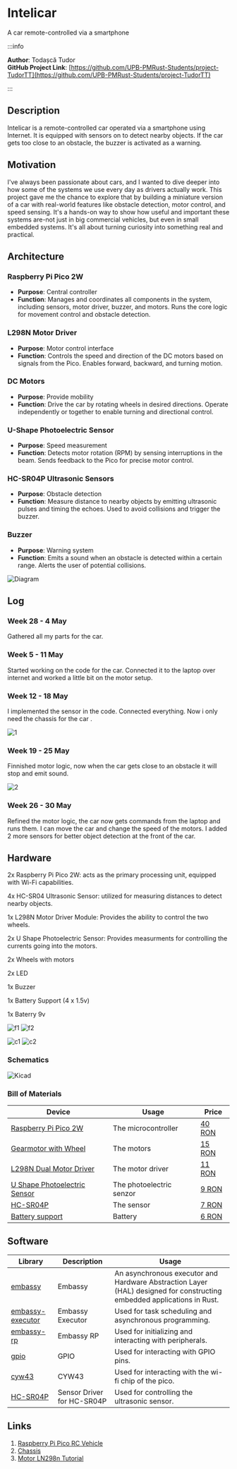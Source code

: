 # Intelicar
A car remote-controlled via a smartphone

:::info 

**Author**: Todașcă Tudor \
**GitHub Project Link**: [https://github.com/UPB-PMRust-Students/project-TudorTT](https://github.com/UPB-PMRust-Students/project-TudorTT)

:::

## Description

Intelicar is a remote-controlled car operated via a smartphone using Internet. It is equipped with sensors on to detect nearby objects. If the car gets too close to an obstacle, the buzzer is activated as a warning.


## Motivation

I've always been passionate about cars, and I wanted to dive deeper into how some of the systems we use every day as drivers actually work. This project gave me the chance to explore that by building a miniature version of a car with real-world features like obstacle detection, motor control, and speed sensing. It's a hands-on way to show how useful and important these systems are-not just in big commercial vehicles, but even in small embedded systems. It's all about turning curiosity into something real and practical.


## Architecture 

### Raspberry Pi Pico 2W
- **Purpose**: Central controller  
- **Function**: Manages and coordinates all components in the system, including sensors, motor driver, buzzer, and motors. Runs the core logic for movement control and obstacle detection.

### L298N Motor Driver
- **Purpose**: Motor control interface  
- **Function**: Controls the speed and direction of the DC motors based on signals from the Pico. Enables forward, backward, and turning motion.

### DC Motors
- **Purpose**: Provide mobility  
- **Function**: Drive the car by rotating wheels in desired directions. Operate independently or together to enable turning and directional control.

### U-Shape Photoelectric Sensor
- **Purpose**: Speed measurement  
- **Function**: Detects motor rotation (RPM) by sensing interruptions in the beam. Sends feedback to the Pico for precise motor control.

### HC-SR04P Ultrasonic Sensors
- **Purpose**: Obstacle detection  
- **Function**: Measure distance to nearby objects by emitting ultrasonic pulses and timing the echoes. Used to avoid collisions and trigger the buzzer.

### Buzzer
- **Purpose**: Warning system  
- **Function**: Emits a sound when an obstacle is detected within a certain range. Alerts the user of potential collisions.

![Diagram](./projectdiagram.webp)

## Log

### Week 28 - 4 May
Gathered all my parts for the car.
### Week 5 - 11 May
Started working on the code for the car. Connected it to the laptop over internet and worked a little bit on the motor setup.
### Week 12 - 18 May
I implemented the sensor in the code. Connected everything. Now i only need the chassis for the car .

![1](./1r.webp)

### Week 19 - 25 May
Finnished motor logic, now when the car gets close to an obstacle it will stop and emit sound.

![2](./2s.webp)

### Week 26 - 30 May
Refined the motor logic, the car now gets commands from the laptop and runs them. I can move the car and change the speed of the motors. I added 2 more sensors for better object detection at the front of the car.
## Hardware

2x Raspberry Pi Pico 2W: acts as the primary processing unit, equipped with Wi-Fi capabilities.

4x HC-SR04 Ultrasonic Sensor: utilized for measuring distances to detect nearby objects.

1x L298N Motor Driver Module: Provides the ability to control the two wheels.

2x U Shape Photoelectric Sensor: Provides measurments for controlling the currents going into the motors.

2x Wheels with motors

2x LED

1x Buzzer

1x Battery Support (4 x 1.5v)

1x Baterry 9v

![f1](./f1.webp)
![f2](./f2.webp)

![c1](./c1.webp)
![c2](./c2.webp)

### Schematics

![Kicad](./intelicar.svg)


### Bill of Materials

| Device | Usage | Price |
|--------|--------|-------|
| [Raspberry Pi Pico 2W](https://www.raspberrypi.com/documentation/microcontrollers/raspberry-pi-pico.html) | The microcontroller | [40 RON](https://www.optimusdigital.ro/en/raspberry-pi-boards/13327-raspberry-pi-pico-2-w.html) |
| [Gearmotor with Wheel](about:blank) | The motors | [15 RON](https://www.optimusdigital.ro/en/others/139-gearmotor-with-wheel.html) |
| [L298N Dual Motor Driver](https://www.handsontec.com/dataspecs/L298N%20Motor%20Driver.pdf) | The motor driver | [11 RON](https://www.optimusdigital.ro/en/optical-sensors/171-u-shape-photoelectric-sensor.html) |
| [U Shape Photoelectric Sensor](about:blank) | The photoelectric senzor | [9 RON](https://www.optimusdigital.ro/en/optical-sensors/171-u-shape-photoelectric-sensor.html) |
| [HC-SR04P](https://handsontec.com/index.php/product/hc-sr04-ultrasonic-ranging-module/) | The sensor | [7 RON](https://www.optimusdigital.ro/en/distance-sensors/8150-hc-sr04p-ultrasonic-distance-sensor-3-55-v.html) |
| [Battery support ](about:blank) | Battery  | [6 RON](https://www.optimusdigital.ro/en/all-products/2374-suport-baterii-4-x-r6-patrat.html) |



## Software

| Library | Description | Usage |
|---------|-------------|-------|
| [embassy](https://github.com/embassy-rs/embassy) | Embassy | An asynchronous executor and Hardware Abstraction Layer (HAL) designed for constructing embedded applications in Rust. |
| [embassy-executor](https://docs.embassy.dev/embassy-executor/git/std/index.html) | Embassy Executor | Used for task scheduling and asynchronous programming. |
| [embassy-rp](https://docs.embassy.dev/embassy-rp/git/rp2040/index.html) | Embassy RP | Used for initializing and interacting with peripherals. |
| [gpio](https://docs.embassy.dev/embassy-stm32/git/stm32c011d6/gpio/index.html) | GPIO | Used for interacting with GPIO pins. |
| [cyw43](https://docs.embassy.dev/embassy-stm32/git/stm32c011d6/gpio/index.html) | CYW43 | Used for interacting with the wi-fi chip of the pico.|
| [HC-SR04P](https://github.com/Benehiko/pico-ultrasonic-rs?tab=readme-ov-file) | Sensor Driver for HC-SR04P | Used for controlling the ultrasonic sensor. |


## Links

1. [Raspberry Pi Pico RC Vehicle](https://www.instructables.com/Raspberry-Pi-Pico-RC-Vehicle/)
2. [Chassis](https://www.printables.com/model/836711-arduino-line-follower-robot-chassis/files)
3. [Motor LN298n Tutorial](https://www.youtube.com/watch?v=H1Fzil_VUq4)

